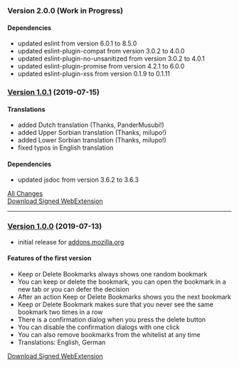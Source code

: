 ### Version 2.0.0 (Work in Progress)

#### Dependencies

- updated eslint from version 6.0.1 to 8.5.0
- updated eslint-plugin-compat from version 3.0.2 to 4.0.0
- updated eslint-plugin-no-unsanitized from version 3.0.2 to 4.0.1
- updated eslint-plugin-promise from version 4.2.1 to 6.0.0
- updated eslint-plugin-xss from version 0.1.9 to 0.1.11

### [Version 1.0.1](https://github.com/cadeyrn/keep-or-delete-bookmarks/releases/tag/v1.0.1) (2019-07-15)

#### Translations

- added Dutch translation (Thanks, PanderMusubi!)
- added Upper Sorbian translation (Thanks, milupo!)
- added Lower Sorbian translation (Thanks, milupo!)
- fixed typos in English translation

#### Dependencies

- updated jsdoc from version 3.6.2 to 3.6.3

[All Changes](https://github.com/cadeyrn/keep-or-delete-bookmarks/compare/v1.0.0...v1.0.1)<br />
[Download Signed WebExtension](https://addons.mozilla.org/en-US/firefox/addon/keep-or-delete-bookmarks/versions/?page=1#version-1.0.1)

---

### [Version 1.0.0](https://github.com/cadeyrn/keep-or-delete-bookmarks/releases/tag/v1.0.0) (2019-07-13)

- initial release for [addons.mozilla.org](https://addons.mozilla.org/en-US/firefox/addon/keep-or-delete-bookmarks/)

#### Features of the first version

- Keep or Delete Bookmarks always shows one random bookmark
- You can keep or delete the bookmark, you can open the bookmark in a new tab or you can defer the decision
- After an action Keep or Delete Bookmarks shows you the next bookmark
- Keep or Delete Bookmark makes sure that you never see the same bookmark two times in a row
- There is a confirmation dialog when you press the delete button
- You can disable the confirmation dialogs with one click
- You can also remove bookmarks from the whitelist at any time
- Translations: English, German

[Download Signed WebExtension](https://addons.mozilla.org/en-US/firefox/addon/keep-or-delete-bookmarks/versions/?page=1#version-1.0.0)
